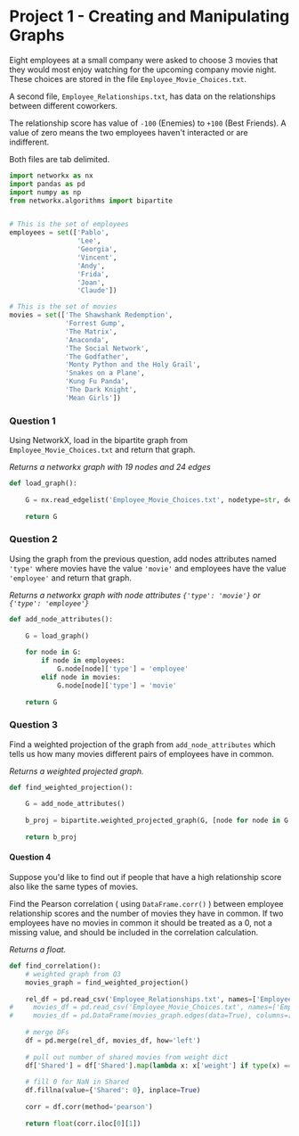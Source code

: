 # Project 1 - Creating and Manipulating Graphs

Eight employees at a small company were asked to choose 3 movies that they would most enjoy watching for the upcoming company movie night. These choices are stored in the file `Employee_Movie_Choices.txt`.

A second file, `Employee_Relationships.txt`, has data on the relationships between different coworkers. 

The relationship score has value of `-100` (Enemies) to `+100` (Best Friends). A value of zero means the two employees haven't interacted or are indifferent.

Both files are tab delimited.


```python
import networkx as nx
import pandas as pd
import numpy as np
from networkx.algorithms import bipartite


# This is the set of employees
employees = set(['Pablo',
                 'Lee',
                 'Georgia',
                 'Vincent',
                 'Andy',
                 'Frida',
                 'Joan',
                 'Claude'])

# This is the set of movies
movies = set(['The Shawshank Redemption',
              'Forrest Gump',
              'The Matrix',
              'Anaconda',
              'The Social Network',
              'The Godfather',
              'Monty Python and the Holy Grail',
              'Snakes on a Plane',
              'Kung Fu Panda',
              'The Dark Knight',
              'Mean Girls'])
```

### Question 1

Using NetworkX, load in the bipartite graph from `Employee_Movie_Choices.txt` and return that graph.

*Returns a networkx graph with 19 nodes and 24 edges*


```python
def load_graph():
        
    G = nx.read_edgelist('Employee_Movie_Choices.txt', nodetype=str, delimiter='\t')
    
    return G

```

### Question 2

Using the graph from the previous question, add nodes attributes named `'type'` where movies have the value `'movie'` and employees have the value `'employee'` and return that graph.

*Returns a networkx graph with node attributes `{'type': 'movie'}` or `{'type': 'employee'}`*


```python
def add_node_attributes():
    
    G = load_graph()
    
    for node in G:
        if node in employees:
            G.node[node]['type'] = 'employee'
        elif node in movies:
            G.node[node]['type'] = 'movie'
    
    return G

```

### Question 3

Find a weighted projection of the graph from `add_node_attributes` which tells us how many movies different pairs of employees have in common.

*Returns a weighted projected graph.*


```python
def find_weighted_projection():
        
    G = add_node_attributes()
    
    b_proj = bipartite.weighted_projected_graph(G, [node for node in G.nodes() if nx.get_node_attributes(G, 'type')[node] == 'employee'])
    
    return b_proj

```

#### Question 4

Suppose you'd like to find out if people that have a high relationship score also like the same types of movies.

Find the Pearson correlation ( using `DataFrame.corr()` ) between employee relationship scores and the number of movies they have in common. If two employees have no movies in common it should be treated as a 0, not a missing value, and should be included in the correlation calculation.

*Returns a float.*


```python
def find_correlation():
    # weighted graph from Q3
    movies_graph = find_weighted_projection()
    
    rel_df = pd.read_csv('Employee_Relationships.txt', names=['Employee 1', 'Employee 2', 'Relationship'], delim_whitespace=True, header=None)
#     movies_df = pd.read_csv('Employee_Movie_Choices.txt', names=['Employee', 'Movie'], delimiter='\t', header=0)
#     movies_df = pd.DataFrame(movies_graph.edges(data=True), columns=['Employee 1', 'Employee 2', 'Shared'])
    
    # merge DFs
    df = pd.merge(rel_df, movies_df, how='left')
    
    # pull out number of shared movies from weight dict
    df['Shared'] = df['Shared'].map(lambda x: x['weight'] if type(x) == dict else x)
    
    # fill 0 for NaN in Shared
    df.fillna(value={'Shared': 0}, inplace=True)
    
    corr = df.corr(method='pearson')
    
    return float(corr.iloc[0][1])

```
